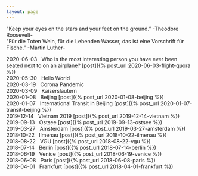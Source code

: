 ```yaml
---
layout: page
---
```


"Keep your eyes on the stars and your feet on the ground.” -Theodore Roosevelt- <br/>
"Für die Toten Wein, für die Lebenden Wasser, das ist eine Vorschrift für Fische." -Martin Luther-

2020-06-03 &nbsp; Who is the most interesting person you have ever been seated next to on an airplane? [post]({% post_url 2020-06-03-flight-quora %}) <br/>
2020-05-30 &nbsp; Hello World <br/>
2020-03-19 &nbsp; Corona Pandemic <br/>
2020-03-09 &nbsp; Kaiserslautern <br/>
2020-01-08 &nbsp; Beijing [post]({% post_url 2020-01-08-beijing %}) <br/>
2020-01-07 &nbsp; International Transit in Beijing [post]({% post_url 2020-01-07-transit-beijing %}) <br/>
2019-12-14 &nbsp; Vietnam 2019 [post]({% post_url 2019-12-14-vietnam %}) <br/>
2019-09-13 &nbsp; Ostsee [post]({% post_url 2019-09-13-ostsee %}) <br/>
2019-03-27 &nbsp; Amsterdam [post]({% post_url 2019-03-27-amsterdam %}) <br/>
2018-10-22 &nbsp; Ilmenau [post]({% post_url 2018-10-22-ilmenau %}) <br/>
2018-08-22 &nbsp; VGU [post]({% post_url 2018-08-22-vgu %}) <br/>
2018-07-14 &nbsp; Berlin [post]({% post_url 2018-07-14-berlin %}) <br/>
2018-06-19 &nbsp; Venice [post]({% post_url 2018-06-19-venice %}) <br/>
2018-06-08 &nbsp; Paris [post]({% post_url 2018-06-08-paris %}) <br/>
2018-04-01 &nbsp; Frankfurt [post]({% post_url 2018-04-01-frankfurt %}) <br/>
